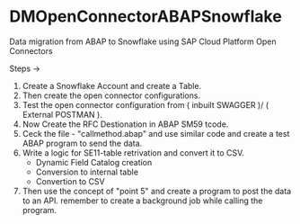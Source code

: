 # DMOpenConnectorABAPSnowflake
Data migration from ABAP to Snowflake using SAP Cloud Platform Open Connectors

Steps ->
1. Create a Snowflake Account and create a Table.
2. Then create the open connector configurations.
3. Test the open connector configuration from ( inbuilt SWAGGER )/ ( External POSTMAN ).
4. Now Create the RFC Destionation in ABAP SM59 tcode.
5. Ceck the file - "callmethod.abap" and use similar code and create a test ABAP program to send the data.
6. Write a logic for SE11-table retrivation and convert it to CSV.
   - Dynamic Field Catalog creation
   - Conversion to internal table
   - Convertion to CSV
7. Then use the concept of "point 5" and create a program to post the data to an API. remember to create a background job while calling the program.
